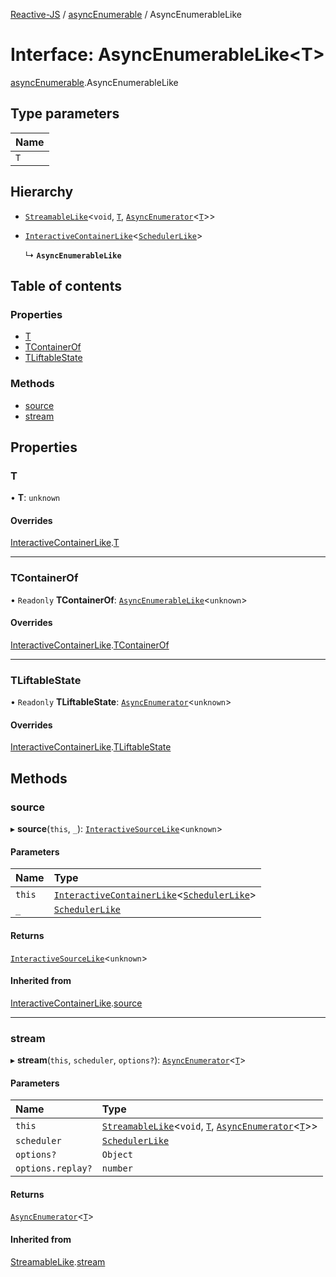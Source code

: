 [Reactive-JS](../README.md) / [asyncEnumerable](../modules/asyncEnumerable.md) / AsyncEnumerableLike

# Interface: AsyncEnumerableLike<T\>

[asyncEnumerable](../modules/asyncEnumerable.md).AsyncEnumerableLike

## Type parameters

| Name |
| :------ |
| `T` |

## Hierarchy

- [`StreamableLike`](streamable.StreamableLike.md)<`void`, [`T`](asyncEnumerable.AsyncEnumerableLike.md#t), [`AsyncEnumerator`](../classes/asyncEnumerator.AsyncEnumerator.md)<[`T`](asyncEnumerable.AsyncEnumerableLike.md#t)\>\>

- [`InteractiveContainerLike`](interactive.InteractiveContainerLike.md)<[`SchedulerLike`](scheduler.SchedulerLike.md)\>

  ↳ **`AsyncEnumerableLike`**

## Table of contents

### Properties

- [T](asyncEnumerable.AsyncEnumerableLike.md#t)
- [TContainerOf](asyncEnumerable.AsyncEnumerableLike.md#tcontainerof)
- [TLiftableState](asyncEnumerable.AsyncEnumerableLike.md#tliftablestate)

### Methods

- [source](asyncEnumerable.AsyncEnumerableLike.md#source)
- [stream](asyncEnumerable.AsyncEnumerableLike.md#stream)

## Properties

### T

• **T**: `unknown`

#### Overrides

[InteractiveContainerLike](interactive.InteractiveContainerLike.md).[T](interactive.InteractiveContainerLike.md#t)

___

### TContainerOf

• `Readonly` **TContainerOf**: [`AsyncEnumerableLike`](asyncEnumerable.AsyncEnumerableLike.md)<`unknown`\>

#### Overrides

[InteractiveContainerLike](interactive.InteractiveContainerLike.md).[TContainerOf](interactive.InteractiveContainerLike.md#tcontainerof)

___

### TLiftableState

• `Readonly` **TLiftableState**: [`AsyncEnumerator`](../classes/asyncEnumerator.AsyncEnumerator.md)<`unknown`\>

#### Overrides

[InteractiveContainerLike](interactive.InteractiveContainerLike.md).[TLiftableState](interactive.InteractiveContainerLike.md#tliftablestate)

## Methods

### source

▸ **source**(`this`, `_`): [`InteractiveSourceLike`](interactiveSource.InteractiveSourceLike.md)<`unknown`\>

#### Parameters

| Name | Type |
| :------ | :------ |
| `this` | [`InteractiveContainerLike`](interactive.InteractiveContainerLike.md)<[`SchedulerLike`](scheduler.SchedulerLike.md)\> |
| `_` | [`SchedulerLike`](scheduler.SchedulerLike.md) |

#### Returns

[`InteractiveSourceLike`](interactiveSource.InteractiveSourceLike.md)<`unknown`\>

#### Inherited from

[InteractiveContainerLike](interactive.InteractiveContainerLike.md).[source](interactive.InteractiveContainerLike.md#source)

___

### stream

▸ **stream**(`this`, `scheduler`, `options?`): [`AsyncEnumerator`](../classes/asyncEnumerator.AsyncEnumerator.md)<[`T`](asyncEnumerable.AsyncEnumerableLike.md#t)\>

#### Parameters

| Name | Type |
| :------ | :------ |
| `this` | [`StreamableLike`](streamable.StreamableLike.md)<`void`, [`T`](asyncEnumerable.AsyncEnumerableLike.md#t), [`AsyncEnumerator`](../classes/asyncEnumerator.AsyncEnumerator.md)<[`T`](asyncEnumerable.AsyncEnumerableLike.md#t)\>\> |
| `scheduler` | [`SchedulerLike`](scheduler.SchedulerLike.md) |
| `options?` | `Object` |
| `options.replay?` | `number` |

#### Returns

[`AsyncEnumerator`](../classes/asyncEnumerator.AsyncEnumerator.md)<[`T`](asyncEnumerable.AsyncEnumerableLike.md#t)\>

#### Inherited from

[StreamableLike](streamable.StreamableLike.md).[stream](streamable.StreamableLike.md#stream)
